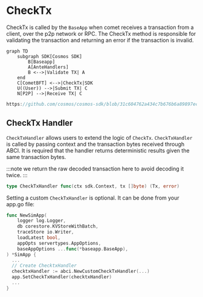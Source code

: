 # CheckTx

CheckTx is called by the `BaseApp` when comet receives a transaction from a client, over the p2p network or RPC. The CheckTx method is responsible for validating the transaction and returning an error if the transaction is invalid. 

```mermaid
graph TD
    subgraph SDK[Cosmos SDK]
        B[Baseapp]
        A[AnteHandlers]
        B <-->|Validate TX| A
    end
    C[CometBFT] <-->|CheckTx|SDK
    U((User)) -->|Submit TX| C
    N[P2P] -->|Receive TX| C
```

```go reference
https://github.com/cosmos/cosmos-sdk/blob/31c604762a434c7b676b6a89897ecbd7c4653a23/baseapp/abci.go#L350-L390
```

## CheckTx Handler

`CheckTxHandler` allows users to extend the logic of `CheckTx`. `CheckTxHandler` is called by passing context and the transaction bytes received through ABCI. It is required that the handler returns deterministic results given the same transaction bytes. 

:::note
we return the raw decoded transaction here to avoid decoding it twice.
:::

```go
type CheckTxHandler func(ctx sdk.Context, tx []byte) (Tx, error)
```

Setting a custom `CheckTxHandler` is optional. It can be done from your app.go file:

```go
func NewSimApp(
	logger log.Logger,
	db corestore.KVStoreWithBatch,
	traceStore io.Writer,
	loadLatest bool,
	appOpts servertypes.AppOptions,
	baseAppOptions ...func(*baseapp.BaseApp),
) *SimApp {
  ...
  // Create ChecktxHandler
  checktxHandler := abci.NewCustomCheckTxHandler(...)
  app.SetCheckTxHandler(checktxHandler)
  ...
}
```
